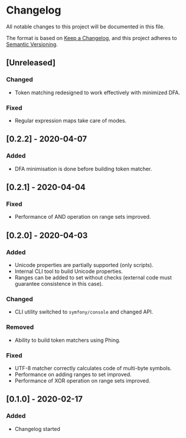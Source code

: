 # Changelog
All notable changes to this project will be documented in this file.

The format is based on [Keep a Changelog](https://keepachangelog.com/en/1.0.0/),
and this project adheres to [Semantic Versioning](https://semver.org/spec/v2.0.0.html).

## [Unreleased]
### Changed
- Token matching redesigned to work effectively with minimized DFA.
### Fixed
- Regular expression maps take care of modes.

## [0.2.2] - 2020-04-07
### Added
- DFA minimisation is done before building token matcher.

## [0.2.1] - 2020-04-04
### Fixed
- Performance of AND operation on range sets improved.

## [0.2.0] - 2020-04-03
### Added
- Unicode properties are partially supported (only scripts).
- Internal CLI tool to build Unicode properties.
- Ranges can be added to set without checks (external code must guarantee consistence in this case).
### Changed
- CLI utility switched to `symfony/console` and changed API.
### Removed
- Ability to build token matchers using Phing.
### Fixed
- UTF-8 matcher correctly calculates code of multi-byte symbols.
- Performance on adding ranges to set improved.
- Performance of XOR operation on range sets improved.

## [0.1.0] - 2020-02-17
### Added
- Changelog started
